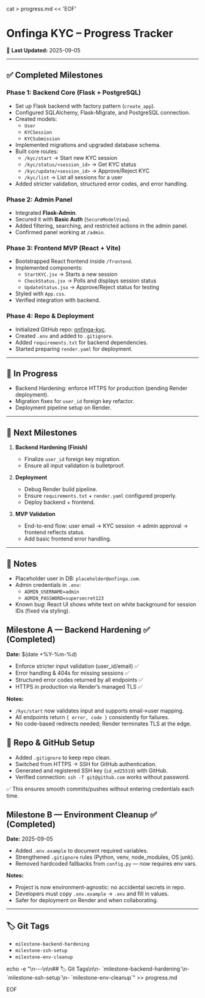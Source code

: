 cat > progress.md << 'EOF'
# Onfinga KYC – Progress Tracker

📆 **Last Updated:** 2025-09-05  

---

## ✅ Completed Milestones

### Phase 1: Backend Core (Flask + PostgreSQL)
- Set up Flask backend with factory pattern (`create_app`).
- Configured SQLAlchemy, Flask-Migrate, and PostgreSQL connection.
- Created models:
  - `User`
  - `KYCSession`
  - `KYCSubmission`
- Implemented migrations and upgraded database schema.
- Built core routes:
  - `/kyc/start` → Start new KYC session
  - `/kyc/status/<session_id>` → Get KYC status
  - `/kyc/update/<session_id>` → Approve/Reject KYC
  - `/kyc/list` → List all sessions for a user
- Added stricter validation, structured error codes, and error handling.

### Phase 2: Admin Panel
- Integrated **Flask-Admin**.
- Secured it with **Basic Auth** (`SecureModelView`).
- Added filtering, searching, and restricted actions in the admin panel.
- Confirmed panel working at `/admin`.

### Phase 3: Frontend MVP (React + Vite)
- Bootstrapped React frontend inside `/frontend`.
- Implemented components:
  - `StartKYC.jsx` → Starts a new session
  - `CheckStatus.jsx` → Polls and displays session status
  - `UpdateStatus.jsx` → Approve/Reject status for testing
- Styled with `App.css`.
- Verified integration with backend.

### Phase 4: Repo & Deployment
- Initialized GitHub repo: [onfinga-kyc](https://github.com/onfinga/onfinga-kyc).
- Created `.env` and added to `.gitignore`.
- Added `requirements.txt` for backend dependencies.
- Started preparing `render.yaml` for deployment.

---

## 🚧 In Progress

- Backend Hardening: enforce HTTPS for production (pending Render deployment).
- Migration fixes for `user_id` foreign key refactor.
- Deployment pipeline setup on Render.

---

## 🎯 Next Milestones

1. **Backend Hardening (Finish)**
   - Finalize `user_id` foreign key migration.
   - Ensure all input validation is bulletproof.

2. **Deployment**
   - Debug Render build pipeline.
   - Ensure `requirements.txt` + `render.yaml` configured properly.
   - Deploy backend + frontend.

3. **MVP Validation**
   - End-to-end flow: user email → KYC session → admin approval → frontend reflects status.
   - Add basic frontend error handling.

---

## 📌 Notes

- Placeholder user in DB: `placeholder@onfinga.com`.
- Admin credentials in `.env`:
  - `ADMIN_USERNAME=admin`
  - `ADMIN_PASSWORD=supersecret123`
- Known bug: React UI shows white text on white background for session IDs (fixed via styling).

## Milestone A — Backend Hardening ✅ (Completed)
**Date:** $(date +%Y-%m-%d)

- Enforce stricter input validation (user_id/email) ✅
- Error handling & 404s for missing sessions ✅
- Structured error codes returned by all endpoints ✅
- HTTPS in production via Render’s managed TLS ✅

**Notes:**
- `/kyc/start` now validates input and supports email→user mapping.
- All endpoints return `{ error, code }` consistently for failures.
- No code-based redirects needed; Render terminates TLS at the edge.


## 🔐 Repo & GitHub Setup

- Added `.gitignore` to keep repo clean.
- Switched from HTTPS → SSH for GitHub authentication.
- Generated and registered SSH key (`id_ed25519`) with GitHub.
- Verified connection: `ssh -T git@github.com` works without password.

✅ This ensures smooth commits/pushes without entering credentials each time.

## Milestone B — Environment Cleanup ✅ (Completed)
**Date:** 2025-09-05  

- Added `.env.example` to document required variables.  
- Strengthened `.gitignore` rules (Python, venv, node_modules, OS junk).  
- Removed hardcoded fallbacks from `config.py` — now requires env vars.  

**Notes:**  
- Project is now environment-agnostic: no accidental secrets in repo.  
- Developers must copy `.env.example` → `.env` and fill in values.  
- Safer for deployment on Render and when collaborating.  

---

## 🏷️ Git Tags

- `milestone-backend-hardening`
- `milestone-ssh-setup`
- `milestone-env-cleanup`

echo -e "\n---\n\n## 🏷️ Git Tags\n\n- \`milestone-backend-hardening\`\n-\`milestone-ssh-setup\`\n- \`milestone-env-cleanup\`" >> progress.md



EOF
